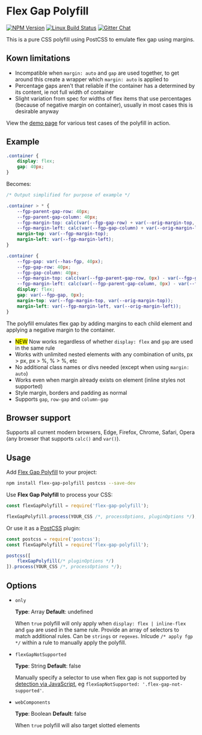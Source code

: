 # Flex Gap Polyfill

[![NPM Version][npm-img]][npm-url]
[![Linux Build Status][cli-img]][cli-url]
[![Gitter Chat][git-img]][git-url]


This is a pure CSS polyfill using PostCSS to emulate flex gap using margins.

## Kown limitations

- Incompatible when `margin: auto` and `gap` are used together, to get around this create a wrapper which `margin: auto` is applied to
- Percentage gaps aren't that reliable if the container has a determined by its content, ie not full width of container
- Slight variation from spec for widths of flex items that use percentages (because of negative margin on container), usually in most cases this is desirable anyway

View the [demo page](https://limitlessloop.github.io/flex-gap-polyfill/) for various test cases of the polyfill in action.

## Example

```css
.container {
    display: flex;
    gap: 40px;
}

```

Becomes:

```css
/* Output simplified for purpose of example */

.container > * {
    --fgp-parent-gap-row: 40px;
    --fgp-parent-gap-column: 40px;
    --fgp-margin-top: calc(var(--fgp-gap-row) + var(--orig-margin-top, 0px));
    --fgp-margin-left: calc(var(--fgp-gap-column) + var(--orig-margin-left, 0px));
    margin-top: var(--fgp-margin-top);
    margin-left: var(--fgp-margin-left);
}

.container {
    --fgp-gap: var(--has-fgp, 40px);
    --fgp-gap-row: 40px;
    --fgp-gap-column: 40px;
    --fgp-margin-top: calc(var(--fgp-parent-gap-row, 0px) - var(--fgp-gap-row) + var(--orig-margin-top, 0px));
    --fgp-margin-left: calc(var(--fgp-parent-gap-column, 0px) - var(--fgp-gap-column) + var(--orig-margin-left, 0px));
    display: flex;
    gap: var(--fgp-gap, 0px);
    margin-top: var(--fgp-margin-top, var(--orig-margin-top));
    margin-left: var(--fgp-margin-left, var(--orig-margin-left));
}
```

The polyfill emulates flex gap by adding margins to each child element and applying a negative margin to the container.

- <mark>NEW</mark> Now works regardless of whether `display: flex` and `gap` are used in the same rule
- Works with unlimited nested elements with any combination of units, px > px, px > %, % > %, etc
- No additional class names or divs needed (except when using `margin: auto`)
- Works even when margin already exists on element (inline styles not supported)
- Style margin, borders and padding as normal
- Supports `gap`, `row-gap` and `column-gap`

## Browser support

Supports all current modern browsers, Edge, Firefox, Chrome, Safari, Opera (any browser that supports `calc()` and `var()`).

## Usage

Add [Flex Gap Polyfill] to your project:

```bash
npm install flex-gap-polyfill postcss --save-dev
```

Use **Flex Gap Polyfill** to process your CSS:

```js
const flexGapPolyfill = require('flex-gap-polyfill');

flexGapPolyfill.process(YOUR_CSS /*, processOptions, pluginOptions */);
```

Or use it as a [PostCSS] plugin:

```js
const postcss = require('postcss');
const flexGapPolyfill = require('flex-gap-polyfill');

postcss([
    flexGapPolyfill(/* pluginOptions */)
]).process(YOUR_CSS /*, processOptions */);
```

[npm-url]: https://www.npmjs.com/package/flex-gap-polyfill
[npm-img]: https://img.shields.io/npm/v/flex-gap-polyfill.svg
[cli-url]: https://travis-ci.org/limitlessloop/flex-gap-polyfill
[cli-img]: https://img.shields.io/travis/limitlessloop/flex-gap-polyfill.svg
[git-url]: https://gitter.im/postcss/postcss
[git-img]: https://img.shields.io/badge/chat-gitter-blue.svg

[PostCSS]: https://github.com/postcss/postcss
[Flex Gap Polyfill]: https://github.com/limitlessloop/flex-gap-polyfill


## Options

- `only`

    __Type__: Array __Default__: undefined

    When `true` polyfill will only apply when `display: flex | inline-flex` and `gap` are used in the same rule. Provide an array of selectors to match additional rules. Can be `strings` or `regexes`. Inlcude `/* apply fgp */` within a rule to manually apply the polyfill.


- `flexGapNotSupported`

    __Type__: String __Default__: false

    Manually specify a selector to use when flex gap is not supported by [detection via JavaScript](https://github.com/Modernizr/Modernizr/blob/master/feature-detects/css/flexgap.js), eg `flexGapNotSupported: '.flex-gap-not-supported'`.

<!-- - `tailwindCSS`

    __Type__: Boolean __Default__: false

    When `true` polyfill will add extra CSS to support TailwindCSS. -->

- `webComponents`

    __Type__: Boolean __Default__: false

    When `true` polyfill will also target slotted elements

<!-- - `percentageRowGaps`

    __Type__: Boolean __Default__: false

    When `true` percentage row gaps will be calculated based on width of element (non spec). -->
